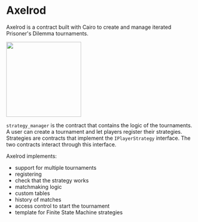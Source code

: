 # Axelrod

Axelrod is a contract built with Cairo to create and manage iterated Prisoner's Dilemma tournaments.


<img src="https://i.imgur.com/5sP5MpO_d.webp?maxwidth=640&shape=thumb&fidelity=medium" data-canonical-src="https://i.imgur.com/5sP5MpO_d.webp?maxwidth=640&shape=thumb&fidelity=medium" width="200" height="200" />

`strategy_manager` is the contract that contains the logic of the tournaments.
A user can create a tournament and let players register their strategies.
Strategies are contracts that implement the `IPlayerStrategy` interface.
The two contracts interact through this interface.

Axelrod implements:
- support for multiple tournaments
- registering
- check that the strategy works
- matchmaking logic
- custom tables
- history of matches
- access control to start the tournament
- template for Finite State Machine strategies 